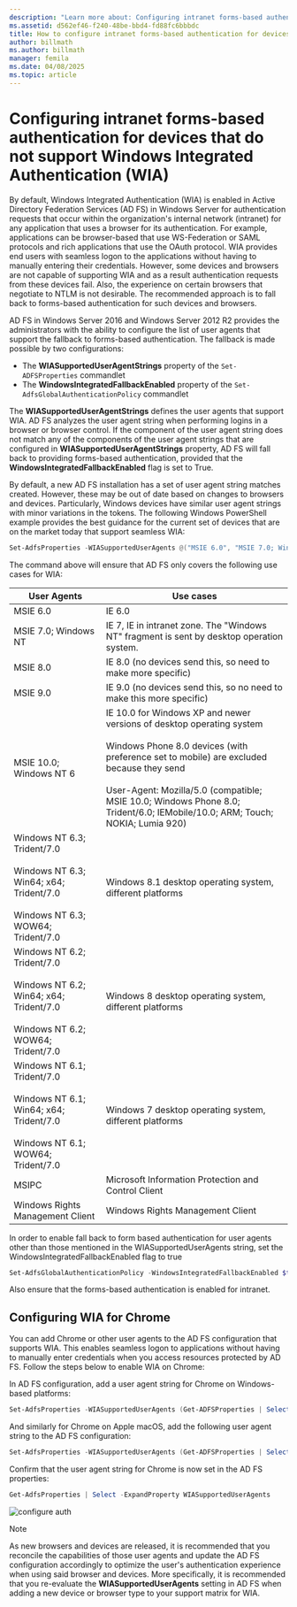 ```yaml
---
description: "Learn more about: Configuring intranet forms-based authentication for devices that do not support Windows Integrated Authentication (WIA)"
ms.assetid: d562ef46-f240-48be-bbd4-fd88fc6bbbdc
title: How to configure intranet forms-based authentication for devices that do not support Windows Integrated Authentication (WIA)
author: billmath
ms.author: billmath
manager: femila
ms.date: 04/08/2025
ms.topic: article
---
```


# Configuring intranet forms-based authentication for devices that do not support Windows Integrated Authentication (WIA)

By default, Windows Integrated Authentication (WIA) is enabled in Active Directory Federation Services (AD FS) in Windows Server for authentication requests that occur within the organization's internal network (intranet) for any application that uses a browser for its authentication. For example, applications can be browser-based that use WS-Federation or SAML protocols and rich applications that use the OAuth protocol. WIA provides end users with seamless logon to the applications without having to manually entering their credentials. However, some devices and browsers are not capable of supporting WIA and as a result authentication requests from these devices fail. Also, the experience on certain browsers that negotiate to NTLM is not desirable. The recommended approach is to fall back to forms-based authentication for such devices and browsers.

AD FS in Windows Server 2016 and Windows Server 2012 R2 provides the administrators with the ability to configure the list of user agents that support the fallback to forms-based authentication. The fallback is made possible by two configurations:

- The **WIASupportedUserAgentStrings** property of the `Set-ADFSProperties` commandlet
- The **WindowsIntegratedFallbackEnabled** property of the `Set-AdfsGlobalAuthenticationPolicy` commandlet

The **WIASupportedUserAgentStrings** defines the user agents that support WIA. AD FS analyzes the user agent string when performing logins in a browser or browser control. If the component of the user agent string does not match any of the components of the user agent strings that are configured in **WIASupportedUserAgentStrings** property, AD FS will fall back to providing forms-based authentication, provided that the **WindowsIntegratedFallbackEnabled** flag is set to True.

By default, a new AD FS installation has a set of user agent string matches created. However, these may be out of date based on changes to browsers and devices. Particularly, Windows devices have similar user agent strings with minor variations in the tokens. The following Windows PowerShell example provides the best guidance for the current set of devices that are on the market today that support seamless WIA:

```powershell
Set-AdfsProperties -WIASupportedUserAgents @("MSIE 6.0", "MSIE 7.0; Windows NT", "MSIE 8.0", "MSIE 9.0", "MSIE 10.0; Windows NT 6", "Windows NT 6.3; Trident/7.0", "Windows NT 6.3; Win64; x64; Trident/7.0", "Windows NT 6.3; WOW64; Trident/7.0", "Windows NT 6.2; Trident/7.0", "Windows NT 6.2; Win64; x64; Trident/7.0", "Windows NT 6.2; WOW64; Trident/7.0", "Windows NT 6.1; Trident/7.0", "Windows NT 6.1; Win64; x64; Trident/7.0", "Windows NT 6.1; WOW64; Trident/7.0", "MSIPC", "Windows Rights Management Client")
```

The command above will ensure that AD FS only covers the following use cases for WIA:

User Agents|Use cases|
-----|-----|
MSIE 6.0|IE 6.0|
MSIE 7.0; Windows NT|IE 7, IE in intranet zone. The "Windows NT" fragment is sent by desktop operation system.|
MSIE 8.0|IE 8.0 (no devices send this, so need to make more specific)|
MSIE 9.0|IE 9.0 (no devices send this, so no need to make this more specific)|
MSIE 10.0; Windows NT 6|IE 10.0 for Windows XP and newer versions of desktop operating system</br></br>Windows Phone 8.0 devices (with preference set to mobile) are excluded because they send</br></br>User-Agent: Mozilla/5.0 (compatible; MSIE 10.0; Windows Phone 8.0; Trident/6.0; IEMobile/10.0; ARM; Touch; NOKIA; Lumia 920)|
Windows NT 6.3; Trident/7.0</br></br>Windows NT 6.3; Win64; x64; Trident/7.0</br></br>Windows NT 6.3; WOW64; Trident/7.0| Windows 8.1 desktop operating system, different platforms|
Windows NT 6.2; Trident/7.0</br></br>Windows NT 6.2; Win64; x64; Trident/7.0</br></br>Windows NT 6.2; WOW64; Trident/7.0|Windows 8 desktop operating system, different platforms|
Windows NT 6.1; Trident/7.0</br></br>Windows NT 6.1; Win64; x64; Trident/7.0</br></br>Windows NT 6.1; WOW64; Trident/7.0|Windows 7 desktop operating system, different platforms|
MSIPC| Microsoft Information Protection and Control Client|
Windows Rights Management Client|Windows Rights Management Client|

In order to enable fall back to form based authentication for user agents other than those mentioned in the WIASupportedUserAgents string, set the WindowsIntegratedFallbackEnabled flag to true

```powershell
Set-AdfsGlobalAuthenticationPolicy -WindowsIntegratedFallbackEnabled $true
```

Also ensure that the forms-based authentication is enabled for intranet.

## Configuring WIA for Chrome
You can add Chrome or other user agents to the AD FS configuration that supports WIA. This enables seamless logon to applications without having to manually enter credentials when you access resources protected by AD FS. Follow the steps below to enable WIA on Chrome:

In AD FS configuration, add a user agent string for Chrome on Windows-based platforms:

```powershell
Set-AdfsProperties -WIASupportedUserAgents (Get-ADFSProperties | Select -ExpandProperty WIASupportedUserAgents) + "Mozilla/5.0 (Windows NT)"
```

And similarly for Chrome on Apple macOS, add the following user agent string to the AD FS configuration:

```powershell
Set-AdfsProperties -WIASupportedUserAgents (Get-ADFSProperties | Select -ExpandProperty WIASupportedUserAgents) + "Mozilla/5.0 (Macintosh; Intel Mac OS X)"
```

Confirm that the user agent string for Chrome is now set in the AD FS properties:

```powershell
Get-AdfsProperties | Select -ExpandProperty WIASupportedUserAgents
```

![configure auth](media/Configure-intranet-forms-based-authentication-for-devices-that-do-not-support-WIA/chrome1.png)

>[!NOTE]
> As new browsers and devices are released, it is recommended that you reconcile the capabilities of those user agents and update the AD FS configuration accordingly to optimize the user's authentication experience when using said browser and devices. More specifically, it is recommended that you re-evaluate the **WIASupportedUserAgents** setting in AD FS when adding a new device or browser type to your support matrix for WIA.
